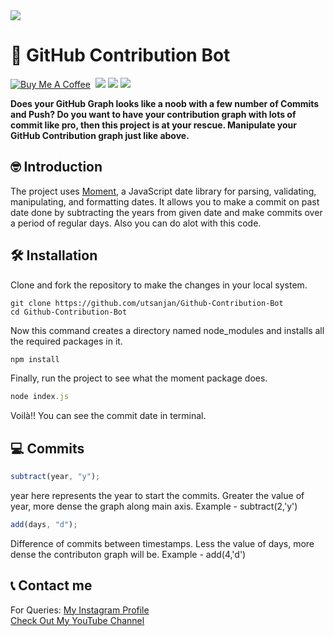 <img src="https://lh3.googleusercontent.com/-tb9P3daTkpY/YMRo4INNT_I/AAAAAAAAiD4/ltoom0qwoyoMrwtGf40OcNBJJyikRtAGQCLcBGAsYHQ/s16000/download.png">

# 🤖 GitHub Contribution Bot
[![Buy Me A Coffee](https://img.shields.io/open-vsx/stars/redhat/java?color=D8B024&label=buy%20me%20a%20coffee&style=plastic)](https://www.buymeacoffee.com/utsanjan)‎ ‎
[![](https://img.shields.io/github/license/utsanjan/Github-Contribution-Bot?logoColor=red&style=plastic)](https://github.com/utsanjan/Github-Contribution-Bot/blob/main/LICENSE)‎ ‎
[![](https://img.shields.io/github/languages/count/utsanjan/Github-Contribution-Bot?style=plastic)](https://github.com/utsanjan/Github-Contribution-Bot/search?l=shell)‎ ‎
[![](https://img.shields.io/github/languages/top/utsanjan/Github-Contribution-Bot?color=light%20green&style=plastic)](https://github.com/utsanjan/Github-Contribution-Bot)‎ ‎ <br>

**Does your GitHub Graph looks like a noob with a few number of Commits and Push? Do you want to have your contribution graph with lots of commit like pro, then this project is at your rescue. Manipulate your GitHub Contribution graph just like above.**<br>

## 🤓 Introduction
 
The project uses [Moment](https://www.npmjs.com/package/moment), a JavaScript date library for parsing, validating, manipulating, and formatting dates. It allows you to make a commit on past date done by subtracting the years from given date and make commits over a period of regular days. Also you can do alot with this code.

## 🛠️ Installation

Clone and fork the repository to make the changes in your local system.

```git-bash
git clone https://github.com/utsanjan/Github-Contribution-Bot
cd Github-Contribution-Bot
```

Now this command creates a directory named node_modules and installs all the required packages in it.

```javascript
npm install
```

Finally, run the project to see what the moment package does.

```javascript
node index.js
```

Voilà!!
You can see the commit date in terminal.

## 💻 Commits 

```javascript
subtract(year, "y");
```

year here represents the year to start the commits. Greater the value of year, more dense the graph along main axis. Example - subtract(2,'y')

```javascript
add(days, "d");
```

Difference of commits between timestamps. Less the value of days, more dense the contributon graph will be. Example - add(4,'d')

## 📞 Contact me  

For Queries: [My Instagram Profile](https://www.instagram.com/utsanjan/)  
[Check Out My YouTube Channel](https://www.youtube.com/DopeSatan)

